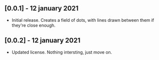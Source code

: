 ## [0.0.1] - 12 january 2021

* Initial release. Creates a field of dots, with lines drawn between them if they're close enough.

## [0.0.2] - 12 january 2021

* Updated license. Nothing intersting, just move on.